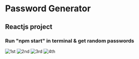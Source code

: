 # Password Generator

## Reactjs project

### Run "npm start" in terminal & get random passwords

![1st](https://github.com/andreicatrina/password-generator/assets/90219924/b07e941c-b3be-42ca-9b57-309a7ce307c9)
![2nd](https://github.com/andreicatrina/password-generator/assets/90219924/7aa8cc3b-8508-4af3-b09e-0188d80aa3df)
![3rd](https://github.com/andreicatrina/password-generator/assets/90219924/6b227ae7-55e9-4954-947e-5551d6663c89)
![4th](https://github.com/andreicatrina/password-generator/assets/90219924/456b2eb0-141a-4584-aa32-f51ee2da3f2e)

